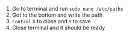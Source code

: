 1. Go to terminal and run `sudo nano /etc/paths`
2. Got to the bottom and write the path
3. `Control` `X` to close and `Y` to save
4. Close terminal and it should be ready
